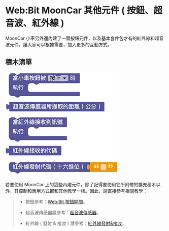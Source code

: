 # Web:Bit MoonCar 其他元件 ( 按鈕、超音波、紅外線 )

MoonCar 小車另外還內建了一顆按鈕元件，以及基本套件包才有的紅外線和超音波元件。讓大家可以根據需要，加入更多的互動方式。

## 積木清單

![MoonCar 其他元件](../../../../media/zh-tw/education/extension-mooncar/other-01.jpg)

若要使用 MoonCar 上的這些內建元件，除了記得要使用它所附帶的擴充積木以外，其控制和應用方式都和其他教學一樣。因此，請直接參考相關教學：

> - 按鈕參考：[Web:Bit 按鈕開關](../board/ab-button.html)。
>
> - 超音波傳感器請參考：[超音波傳感器](../extension-basic-package/ultrasonic.html)。
>
> - 紅外線 ( 發射 & 接收 ) 請參考：[紅外線發射&接收](../extension-basic-package/ir.html)。
